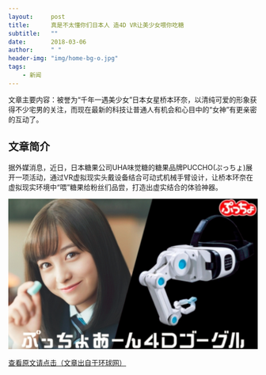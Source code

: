 ```yaml
---
layout:     post
title:      真是不太懂你们日本人 造4D VR让美少女喂你吃糖
subtitle:   ""
date:       2018-03-06
author:     " "
header-img: "img/home-bg-o.jpg"
tags:
    - 新闻
---
```


文章主要内容：被誉为“千年一遇美少女”日本女星桥本环奈，以清纯可爱的形象获得不少宅男的关注，而现在最新的科技让普通人有机会和心目中的“女神”有更亲密的互动了。

<!-- more -->




## 文章简介

据外媒消息，近日，日本糖果公司UHA味觉糖的糖果品牌PUCCHO(ぷっちょ)展开一项活动，通过VR虚拟现实头戴设备结合可动式机械手臂设计，让桥本环奈在虚拟现实环境中“喂”糖果给粉丝们品尝，打造出虚实结合的体验神器。

![新闻图片](/images/AI/vr-sweet.png)


[查看原文请点击（文章出自于环球网）](https://w.huanqiu.com/r/MV8wXzExNjQzNjc3XzE3NzJfMTUyMDMwMzE2MA==?s=uc_zaozhidao)



